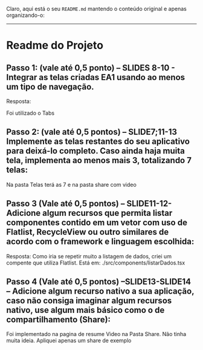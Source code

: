Claro, aqui está o seu `README.md` mantendo o conteúdo original e apenas organizando-o:

---

# Readme do Projeto

## Passo 1: (vale até 0,5 ponto) – SLIDES 8-10 - Integrar as telas criadas EA1 usando ao menos um tipo de navegação.

Resposta:

Foi utilizado o Tabs

## Passo 2: (vale até 0,5 pontos) – SLIDE7;11-13 Implemente as telas restantes do seu aplicativo para deixá-lo completo. Caso ainda haja muita tela, implementa ao menos mais 3, totalizando 7 telas:

Na pasta Telas terá as 7 e na pasta share com video

## Passo 3 (Vale até 0,5 pontos) – SLIDE11-12- Adicione algum recursos que permita listar componentes contido em um vetor com uso de Flatlist, RecycleView ou outro similares de acordo com o framework e linguagem escolhida:

Resposta:
Como iria se repetir muito a listagem de dados, criei um compente que utiliza Flatlist. Está em:
./src/components/listarDados.tsx

## Passo 4 (Vale até 0,5 pontos) –SLIDE13-SLIDE14 – Adicione algum recurso nativo a sua aplicação, caso não consiga imaginar algum recursos nativo, use algum mais básico como o de compartilhamento (Share):

Foi implementado na pagina de resume
Video na Pasta Share. Não tinha muita ideia. Apliquei apenas um share de exemplo


